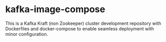 # kafka-image-compose
This is a Kafka Kraft (non Zookeeper) cluster development repository with Dockerfiles and docker-compose to enable seamless deployment with minor configuration.
